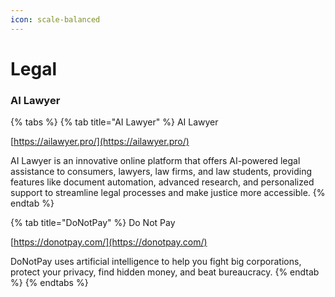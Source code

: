 ```yaml
---
icon: scale-balanced
---
```


# Legal

### AI Lawyer

{% tabs %}
{% tab title="AI Lawyer" %}
AI Lawyer

[https://ailawyer.pro/](https://ailawyer.pro/)

AI Lawyer is an innovative online platform that offers AI-powered legal assistance to consumers, lawyers, law firms, and law students, providing features like document automation, advanced research, and personalized support to streamline legal processes and make justice more accessible.
{% endtab %}

{% tab title="DoNotPay" %}
Do Not Pay

[https://donotpay.com/](https://donotpay.com/)

DoNotPay uses artificial intelligence to help you fight big corporations, protect your privacy, find hidden money, and beat bureaucracy.
{% endtab %}
{% endtabs %}











